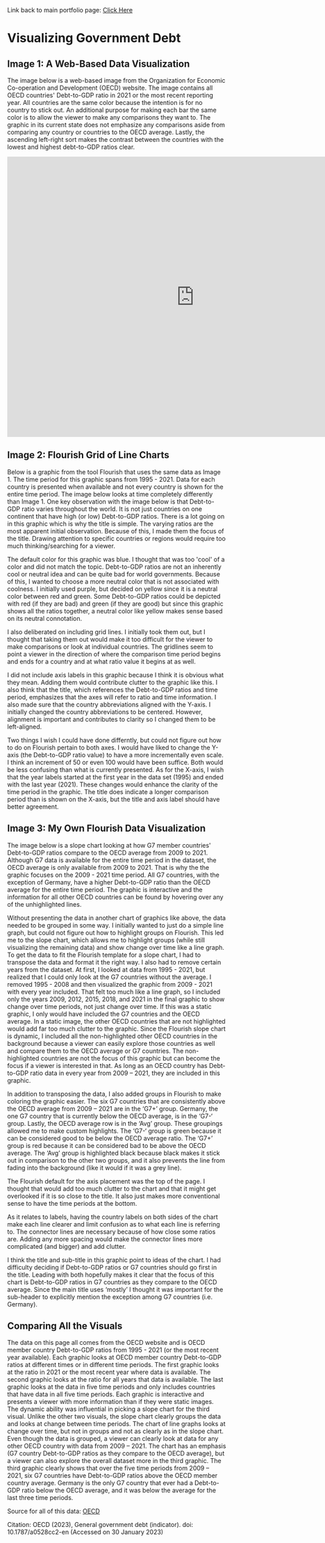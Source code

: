 Link back to main portfolio page: [Click Here](/README.md)
# Visualizing Government Debt

## Image 1: A Web-Based Data Visualization

The image below is a web-based image from the Organization for Economic Co-operation and Development (OECD) website. The image contains all OECD countries' Debt-to-GDP ratio in 2021 or the most recent reporting year. All countries are the same color because the intention is for no country to stick out. An additional purpose for making each bar the same color is to allow the viewer to make any comparisons they want to. The graphic in its current state does not emphasize any comparisons aside from comparing any country or countries to the OECD average. Lastly, the ascending left-right sort makes the contrast between the countries with the lowest and highest debt-to-GDP ratios clear. 

<iframe src="https://data.oecd.org/chart/6XVM" width="860" height="645" style="border: 0" mozallowfullscreen="true" webkitallowfullscreen="true" allowfullscreen="true"><a href="https://data.oecd.org/chart/6XVM" target="_blank">OECD Chart: General government debt, Total, % of GDP, Annual, 2021</a></iframe>

## Image 2: Flourish Grid of Line Charts

Below is a graphic from the tool Flourish that uses the same data as Image 1. The time period for this graphic spans from 1995 - 2021. Data for each country is presented when available and not every country is shown for the entire time period. The image below looks at time completely differently than Image 1. One key observation with the image below is that Debt-to-GDP ratio varies throughout the world. It is not just countries on one continent that have high (or low) Debt-to-GDP ratios. There is a lot going on in this graphic which is why the title is simple. The varying ratios are the most apparent initial observation. Because of this, I made them the focus of the title. Drawing attention to specific countries or regions would require too much thinking/searching for a viewer. 

The default color for this graphic was blue. I thought that was too 'cool' of a color and did not match the topic. Debt-to-GDP ratios are not an inherently cool or neutral idea and can be quite bad for world governments. Because of this, I wanted to choose a more neutral color that is not associated with coolness. I initially used purple, but decided on yellow since it is a neutral color between red and green. Some Debt-to-GDP ratios could be depicted with red (if they are bad) and green (if they are good) but since this graphic shows all the ratios together, a neutral color like yellow makes sense based on its neutral connotation. 

I also deliberated on including grid lines. I initially took them out, but I thought that taking them out would make it too difficult for the viewer to make comparisons or look at individual countries. The gridlines seem to point a viewer in the direction of where the comparison time period begins and ends for a country and at what ratio value it begins at as well. 

I did not include axis labels in this graphic because I think it is obvious what they mean. Adding them would contribute clutter to the graphic like this. I also think that the title, which references the Debt-to-GDP ratios and time period, emphasizes that the axes will refer to ratio and time information. I also made sure that the country abbreviations aligned with the Y-axis. I initially changed the country abbreviations to be centered. However, alignment is important and contributes to clarity so I changed them to be left-aligned. 

Two things I wish I could have done differntly, but could not figure out how to do on Flourish pertain to both axes. I would have liked to change the Y-axis (the Debt-to-GDP ratio value) to have a more incrementally even scale. I think an increment of 50 or even 100 would have been suffice. Both would be less confusing than what is currently presented. As for the X-axis, I wish that the year labels started at the first year in the data set (1995) and ended with the last year (2021). These changes would enhance the clarity of the time period in the graphic. The title does indicate a longer comparison period than is shown on the X-axis, but the title and axis label should have better agreement. 

<div class="flourish-embed flourish-chart" data-src="visualisation/12580324"><script src="https://public.flourish.studio/resources/embed.js"></script></div>

## Image 3: My Own Flourish Data Visualization 

The image below is a slope chart looking at how G7 member countries' Debt-to-GDP ratios compare to the OECD average from 2009 to 2021. Although G7 data is available for the entire time period in the dataset, the OECD average is only available from 2009 to 2021. That is why the the graphic focuses on the 2009 - 2021 time period. All G7 countries, with the exception of Germany, have a higher Debt-to-GDP ratio than the OECD average for the entire time period. The graphic is interactive and the information for all other OECD countries can be found by hovering over any of the unhighlighted lines. 

Without presenting the data in another chart of graphics like above, the data needed to be grouped in some way. I initially wanted to just do a simple line graph, but could not figure out how to highlight groups on Flourish. This led me to the slope chart, which allows me to highlight groups (while still visualizing the remaining data) and show change over time like a line graph. To get the data to fit the Flourish template for a slope chart, I had to transpose the data and format it the right way. I also had to remove certain years from the dataset. At first, I looked at data from 1995 - 2021, but realized that I could only look at the G7 countries without the average. I removed 1995 - 2008 and then visualized the graphic from 2009 - 2021 with every year included. That felt too much like a line graph, so I included only the years 2009, 2012, 2015, 2018, and 2021 in the final graphic to show change over time periods, not just change over time. If this was a static graphic, I only would have included the G7 countries and the OECD average. In a static image, the other OECD countries that are not highlighted would add far too much clutter to the graphic. Since the Flourish slope chart is dynamic, I included all the non-highlighted other OECD countries in the background because a viewer can easily explore those countries as well and compare them to the OECD average or G7 countries. The non-highlighted countries are not the focus of this graphic but can become the focus if a viewer is interested in that. As long as an OECD country has Debt-to-GDP ratio data in every year from 2009 – 2021, they are included in this graphic. 

In addition to transposing the data, I also added groups in Flourish to make coloring the graphic easier. The six G7 countries that are consistently above the OECD average from 2009 – 2021 are in the ‘G7+’ group. Germany, the one G7 country that is currently below the OECD average, is in the ‘G7-‘ group. Lastly, the OECD average row is in the ‘Avg’ group. These groupings allowed me to make custom highlights. The ‘G7-‘ group is green because it can be considered good to be below the OECD average ratio. The ‘G7+’ group is red because it can be considered bad to be above the OECD average. The ‘Avg’ group is highlighted black because black makes it stick out in comparison to the other two groups, and it also prevents the line from fading into the background (like it would if it was a grey line). 

The Flourish default for the axis placement was the top of the page. I thought that would add too much clutter to the chart and that it might get overlooked if it is so close to the title. It also just makes more conventional sense to have the time periods at the bottom. 

As it relates to labels, having the country labels on both sides of the chart make each line clearer and limit confusion as to what each line is referring to. The connector lines are necessary because of how close some ratios are. Adding any more spacing would make the connector lines more complicated (and bigger) and add clutter. 

I think the title and sub-title in this graphic point to ideas of the chart. I had difficulty deciding if Debt-to-GDP ratios or G7 countries should go first in the title. Leading with both hopefully makes it clear that the focus of this chart is Debt-to-GDP ratios in G7 countries as they compare to the OECD average. Since the main title uses ‘mostly’ I thought it was important for the sub-header to explicitly mention the exception among G7 countries (i.e. Germany). 


<div class="flourish-embed flourish-slope" data-src="visualisation/12593267"><script src="https://public.flourish.studio/resources/embed.js"></script></div>

## Comparing All the Visuals

The data on this page all comes from the OECD website and is OECD member country Debt-to-GDP ratios from 1995 - 2021 (or the most recent year available). Each graphic looks at OECD member country Debt-to-GDP ratios at different times or in different time periods. The first graphic looks at the ratio in 2021 or the most recent year where data is available. The second graphic looks at the ratio for all years that data is available. The last graphic looks at the data in five time periods and only includes countries that have data in all five time periods. Each graphic is interactive and presents a viewer with more information than if they were static images. The dynamic ability was influential in picking a slope chart for the third visual. Unlike the other two visuals, the slope chart clearly groups the data and looks at change between time periods. The chart of line graphs looks at change over time, but not in groups and not as clearly as in the slope chart. Even though the data is grouped, a viewer can clearly look at data for any other OECD country with data from 2009 – 2021. The chart has an emphasis (G7 country Debt-to-GDP ratios as they compare to the OECD average), but a viewer can also explore the overall dataset more in the third graphic. The third graphic clearly shows that over the five time periods from 2009 – 2021, six G7 countries have Debt-to-GDP ratios above the OECD member country average. Germany is the only G7 country that ever had a Debt-to-GDP ratio below the OECD average, and it was below the average for the last three time periods. 

Source for all of this data: [OECD](https://data.oecd.org/gga/general-government-debt.htm)

Citation: OECD (2023), General government debt (indicator). doi: 10.1787/a0528cc2-en (Accessed on 30 January 2023)
